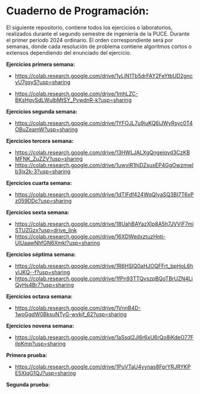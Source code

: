 # Cuaderno de Programación:

El siguiente repositorio, contiene todos los ejercicios o laboratorios, realizados durante el segundo semestre de ingeniería de la PUCE. Durante el primer período 2024 ordinario.
El orden correspondiente será por semanas, donde cada resolución de problema contiene algoritmos cortos o extensos dependiendo del enunciado del ejercicio.

**Ejercicios primera semana:** 

- https://colab.research.google.com/drive/1yLjN1Tb5drFAY2FeYtbUD2gncyU7gsyS?usp=sharing

- https://colab.research.google.com/drive/1mhLZC-BKsHgvSdLWulbMtSY_PvwdnR-k?usp=sharing

**Ejercicios segunda semana:**

- https://colab.research.google.com/drive/1YFOJL7u9iuKQ6iJWyRsyc0T4OBuZeamW?usp=sharing

**Ejercicios tercera semana:**

- https://colab.research.google.com/drive/13HWLJALXgQngeiqyd3CzKBMFNK_ZuZZV?usp=sharing
- https://colab.research.google.com/drive/1uwviR1hjDZsuxEP4GgOwzmwlb3jx2k-3?usp=sharing

**Ejercicios cuarta semana:**

- https://colab.research.google.com/drive/1dTIFdf424WqQIyaSQ3BI7T6xPz059DDc?usp=sharing

**Ejercicios sexta semana:**

- https://colab.research.google.com/drive/18UahBAYazXIp8A5h7JVVjF7miSTUZGzx?usp=drive_link
- https://colab.research.google.com/drive/16XDWedxztuzHnti-UlUaawNhfGN6Xmkl?usp=sharing

**Ejercicios séptima semana:**

- https://colab.research.google.com/drive/1R6HSlQ0aHJOQFFrt_bpHoL6hyIJKQ--f?usp=sharing
- https://colab.research.google.com/drive/1fPn93TTQvszpBQoTBrUZN4LjQyHs4Br7?usp=sharing

**Ejercicios octava semana:**

- https://colab.research.google.com/drive/1VnnB4D-1woGgdW0BksuNTyG-wvkjf_62?usp=sharing

**Ejercicios novena semana:**

- https://colab.research.google.com/drive/1aSsql2Jl6r6xU6rQo8jKdeO77FilpKmp?usp=sharing

**Primera prueba:**

- https://colab.research.google.com/drive/1PuVTaU4yynas8FprYRJRYKPE5XIqG1QJ?usp=sharing

**Segunda prueba:**
